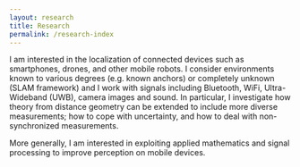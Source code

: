 ```yaml
---
layout: research
title: Research
permalink: /research-index
---
```


I am interested in the localization of connected devices such as smartphones, drones, and other mobile robots. I consider environments known to various degrees (e.g. known anchors) or completely unknown (SLAM framework) and I work with signals including Bluetooth, WiFi, Ultra-Wideband (UWB), camera images and sound. In particular, I investigate how theory from distance geometry can be extended to include more diverse measurements; how to cope with uncertainty, and how to deal with non-synchronized measurements.

More generally, I am interested in exploiting applied mathematics and signal processing to improve perception on mobile devices.
